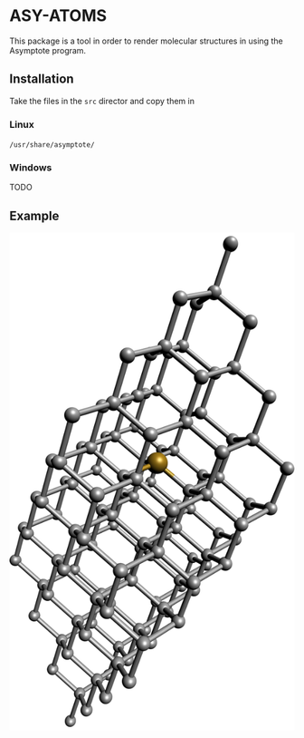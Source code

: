 # ASY-ATOMS #


This package is a tool in order to render
molecular structures in using the Asymptote program.



## Installation ##

Take the files in the <code>src</code> director and copy them in

### Linux ###
<code>/usr/share/asymptote/</code>

### Windows ###

TODO


## Example ##

![SiV defect in diamond](examples/siv.png)
